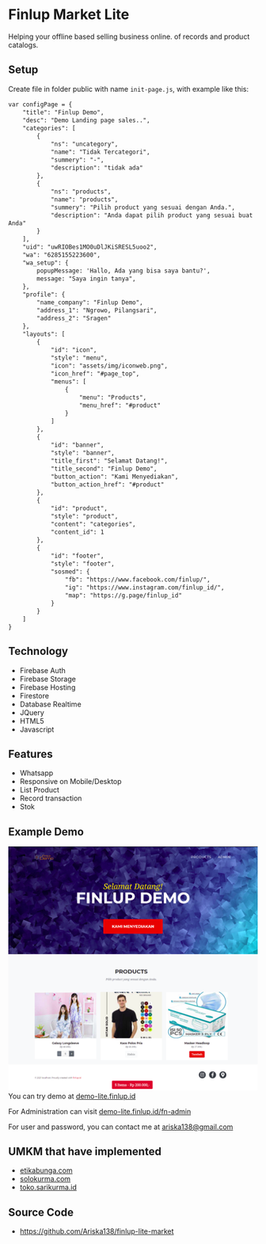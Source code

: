 # Finlup Market Lite

Helping your offline based selling business online. of records and product catalogs.

## Setup

Create file in folder public with name `init-page.js`, with example like this:

```
var configPage = {
    "title": "Finlup Demo",
    "desc": "Demo Landing page sales..",
    "categories": [
        {
            "ns": "uncategory",
            "name": "Tidak Tercategori",
            "summery": "-",
            "description": "tidak ada"
        },
        {
            "ns": "products",
            "name": "products",
            "summery": "Pilih product yang sesuai dengan Anda.",
            "description": "Anda dapat pilih product yang sesuai buat Anda"
        }
    ],
    "uid": "uwRIOBes1MO0uDlJKiSRESL5uoo2",
    "wa": "6285155223600",
    "wa_setup": {
        popupMessage: 'Hallo, Ada yang bisa saya bantu?',
        message: "Saya ingin tanya",
    },
    "profile": {
        "name_company": "Finlup Demo",
        "address_1": "Ngrowo, Pilangsari",
        "address_2": "Sragen"
    },
    "layouts": [
        {
            "id": "icon",
            "style": "menu",
            "icon": "assets/img/iconweb.png",
            "icon_href": "#page_top",
            "menus": [
                {
                    "menu": "Products",
                    "menu_href": "#product"
                }
            ]
        },
        {
            "id": "banner",
            "style": "banner",
            "title_first": "Selamat Datang!",
            "title_second": "Finlup Demo",
            "button_action": "Kami Menyediakan",
            "button_action_href": "#product"
        },
        {
            "id": "product",
            "style": "product",
            "content": "categories",
            "content_id": 1
        },
        {
            "id": "footer",
            "style": "footer",
            "sosmed": {
                "fb": "https://www.facebook.com/finlup/",
                "ig": "https://www.instagram.com/finlup_id/",
                "map": "https://g.page/finlup_id"
            }
        }
    ]
}
```

## Technology

- Firebase Auth
- Firebase Storage
- Firebase Hosting
- Firestore
- Database Realtime
- JQuery
- HTML5
- Javascript

## Features

- Whatsapp
- Responsive on Mobile/Desktop
- List Product
- Record transaction
- Stok

## Example Demo

![Demo Finlup Lite](https://github.com/Ariska138/finlup-lite-market/blob/master/demo-lite.png?raw=true)
![Demo Product](https://github.com/Ariska138/finlup-lite-market/blob/master/products.png?raw=true)
You can try demo at [demo-lite.finlup.id](https://demo-lite.finlup.id)

For Administration can visit [demo-lite.finlup.id/fn-admin](https://demo-lite.finlup.id/fn-admin/)

For user and password, you can contact me at ariska138@gmail.com

## UMKM that have implemented

- [etikabunga.com](https://etikabunga.com)
- [solokurma.com](https://solokurma.com)
- [toko.sarikurma.id](https://toko.sarikurma.id)

## Source Code

- https://github.com/Ariska138/finlup-lite-market
